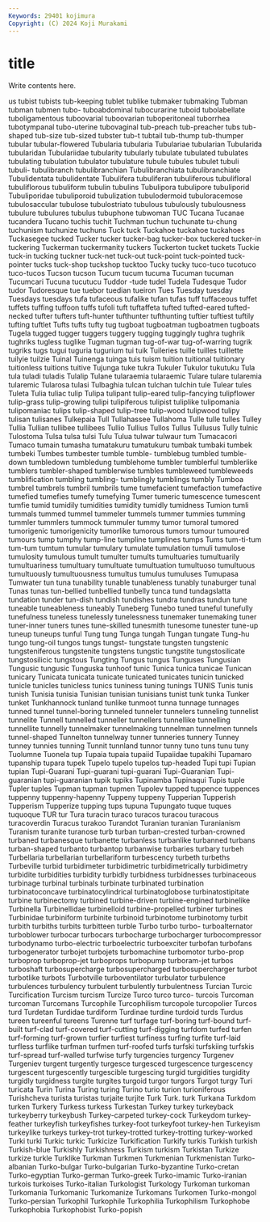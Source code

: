 ```yaml
---
Keywords: 29401 kojimura
Copyright: (C) 2024 Koji Murakami
---
```


# title

Write contents here.



us tubist tubists
tub-keeping tublet tublike tubmaker tubmaking Tubman tubman tubmen tubo- tuboabdominal
tubocurarine tuboid tubolabellate tuboligamentous tuboovarial tuboovarian tuboperitoneal tuborrhea tubotympanal tubo-uterine
tubovaginal tub-preach tub-preacher tubs tub-shaped tub-size tub-sized tubster tub-t tubtail
tub-thump tub-thumper tubular tubular-flowered Tubularia tubularia Tubulariae tubularian Tubularida tubularidan
Tubulariidae tubularity tubularly tubulate tubulated tubulates tubulating tubulation tubulator tubulature
tubule tubules tubulet tubuli tubuli- tubulibranch tubulibranchian Tubulibranchiata tubulibranchiate Tubulidentata
tubulidentate Tubulifera tubuliferan tubuliferous tubulifloral tubuliflorous tubuliform tubulin tubulins Tubulipora
tubulipore tubuliporid Tubuliporidae tubuliporoid tubulization tubulodermoid tubuloracemose tubulosaccular tubulose tubulostriato
tubulous tubulously tubulousness tubulure tubulures tubulus tubuphone tubwoman TUC Tucana
Tucanae tucandera Tucano tuchis tuchit Tuchman tuchun tuchunate tu-chung tuchunism
tuchunize tuchuns Tuck tuck Tuckahoe tuckahoe tuckahoes Tuckasegee tucked Tucker
tucker tucker-bag tucker-box tuckered tucker-in tuckering Tuckerman tuckermanity tuckers Tuckerton
tucket tuckets Tuckie tuck-in tucking tuckner tuck-net tuck-out tuck-point tuck-pointed
tuck-pointer tucks tuck-shop tuckshop tucktoo Tucky tucky tuco-tuco tucotuco tuco-tucos
Tucson tucson Tucum tucum tucuma Tucuman tucuman Tucumcari Tucuna tucutucu
Tuddor -tude tudel Tudela Tudesque Tudor tudor Tudoresque tue tuebor
tuedian tueiron Tues Tuesday tuesday Tuesdays tuesdays tufa tufaceous tufalike
tufan tufas tuff tuffaceous tuffet tuffets tuffing tuffoon tuffs tufoli
tuft tuftaffeta tufted tufted-eared tufted-necked tufter tufters tuft-hunter tufthunter tufthunting
tuftier tuftiest tuftily tufting tuftlet Tufts tufts tufty tug tugboat
tugboatman tugboatmen tugboats Tugela tugged tugger tuggers tuggery tugging tuggingly
tughra tughrik tughriks tugless tuglike Tugman tugman tug-of-war tug-of-warring tugrik
tugriks tugs tugui tuguria tugurium tui tuik Tuileries tuille tuilles
tuillette tuilyie tuilzie Tuinal Tuinenga tuinga tuis tuism tuition tuitional
tuitionary tuitionless tuitions tuitive Tujunga tuke tukra Tukuler Tukulor tukutuku
Tula tula tuladi tuladis Tulalip Tulane tularaemia tularaemic Tulare tulare
tularemia tularemic Tularosa tulasi Tulbaghia tulcan tulchan tulchin tule Tulear
tules Tuleta Tulia tuliac tulip Tulipa tulipant tulip-eared tulip-fancying tulipflower
tulip-grass tulip-growing tulipi tulipiferous tulipist tuliplike tulipomania tulipomaniac tulips tulip-shaped
tulip-tree tulip-wood tulipwood tulipy tulisan tulisanes Tulkepaia Tull Tullahassee Tullahoma
Tulle tulle tulles Tulley Tullia Tullian tullibee tullibees Tullio Tullius
Tullos Tullus Tullusus Tully tulnic Tulostoma Tulsa tulsa tulsi Tulu
Tulua tulwar tulwaur tum Tumacacori Tumaco tumain tumasha tumatakuru tumatukuru
tumbak tumbaki tumbek tumbeki Tumbes tumbester tumble tumble- tumblebug tumbled
tumble-down tumbledown tumbledung tumblehome tumbler tumblerful tumblerlike tumblers tumbler-shaped tumblerwise
tumbles tumbleweed tumbleweeds tumblification tumbling tumbling- tumblingly tumblings tumbly Tumboa
tumbrel tumbrels tumbril tumbrils tume tumefacient tumefaction tumefactive tumefied tumefies
tumefy tumefying Tumer tumeric tumescence tumescent tumfie tumid tumidily tumidities
tumidity tumidly tumidness Tumion tumli tummals tummed tummel tummeler tummels
tummer tummies tumming tummler tummlers tummock tummuler tummy tumor tumoral
tumored tumorigenic tumorigenicity tumorlike tumorous tumors tumour tumoured tumours tump
tumphy tump-line tumpline tumplines tumps Tums tum-ti-tum tum-tum tumtum tumular
tumulary tumulate tumulation tumuli tumulose tumulosity tumulous tumult tumulter tumults
tumultuaries tumultuarily tumultuariness tumultuary tumultuate tumultuation tumultuoso tumultuous tumultuously tumultuousness
tumultus tumulus tumuluses Tumupasa Tumwater tun tuna tunability tunable tunableness
tunably tunaburger tunal Tunas tunas tun-bellied tunbellied tunbelly tunca tund
tundagslatta tundation tunder tun-dish tundish tundishes tundra tundras tundun tune
tuneable tuneableness tuneably Tuneberg Tunebo tuned tuneful tunefully tunefulness tuneless
tunelessly tunelessness tunemaker tunemaking tuner tuner-inner tuners tunes tune-skilled tunesmith
tunesome tunester tune-up tuneup tuneups tunful Tung tung Tunga tungah
Tungan tungate Tung-hu tungo tung-oil tungos tungs tungst- tungstate tungsten
tungstenic tungsteniferous tungstenite tungstens tungstic tungstite tungstosilicate tungstosilicic tungstous Tungting
Tungus tungus Tunguses Tungusian Tungusic tungusic Tunguska tunhoof tunic Tunica
tunica tunicae Tunican tunicary Tunicata tunicata tunicate tunicated tunicates tunicin
tunicked tunicle tunicles tunicless tunics tuniness tuning tunings TUNIS Tunis
tunis tunish Tunisia tunisia Tunisian tunisian tunisians tunist tunk tunka
Tunker tunket Tunkhannock tunland tunlike tunmoot tunna tunnage tunnages tunned
tunnel tunnel-boring tunneled tunneler tunnelers tunneling tunnelist tunnelite Tunnell tunnelled
tunneller tunnellers tunnellike tunnelling tunnellite tunnelly tunnelmaker tunnelmaking tunnelman tunnelmen
tunnels tunnel-shaped Tunnelton tunnelway tunner tunneries tunnery Tunney tunney tunnies
tunning Tunnit tunnland tunnor tunny tuno tuns tunu tuny Tuolumne
Tuonela tup Tupaia tupaia tupaiid Tupaiidae tupakihi Tupamaro tupanship tupara
tupek Tupelo tupelo tupelos tup-headed Tupi tupi Tupian tupian Tupi-Guarani
Tupi-guarani tupi-guarani Tupi-Guaranian Tupi-guaranian tupi-guaranian tupik tupiks Tupinamba Tupinaqui Tupis
tuple Tupler tuples Tupman tupman tupmen Tupolev tupped tuppence tuppences
tuppenny tuppenny-hapenny Tuppeny tuppeny Tupperian Tupperish Tupperism Tupperize tupping tups
tupuna Tupungato tuque tuques tuquoque TUR tur Tura turacin turaco
turacos turacou turacous turacoverdin Turacus turakoo Turandot Turanian turanian Turanianism
Turanism turanite turanose turb turban turban-crested turban-crowned turbaned turbanesque turbanette
turbanless turbanlike turbanned turbans turban-shaped turbanto turbantop turbanwise turbaries turbary
turbeh Turbellaria turbellarian turbellariform turbescency turbeth turbeths Turbeville turbid turbidimeter
turbidimetric turbidimetrically turbidimetry turbidite turbidities turbidity turbidly turbidness turbidnesses turbinaceous
turbinage turbinal turbinals turbinate turbinated turbination turbinatoconcave turbinatocylindrical turbinatoglobose turbinatostipitate
turbine turbinectomy turbined turbine-driven turbine-engined turbinelike Turbinella Turbinellidae turbinelloid turbine-propelled
turbiner turbines Turbinidae turbiniform turbinite turbinoid turbinotome turbinotomy turbit turbith
turbiths turbits turbitteen turble Turbo turbo turbo- turboalternator turboblower turbocar
turbocars turbocharge turbocharger turbocompressor turbodynamo turbo-electric turboelectric turboexciter turbofan turbofans
turbogenerator turbojet turbojets turbomachine turbomotor turbo-prop turboprop turboprop-jet turboprops turbopump
turboram-jet turbos turboshaft turbosupercharge turbosupercharged turbosupercharger turbot turbotlike turbots Turbotville
turboventilator turbulator turbulence turbulences turbulency turbulent turbulently turbulentness Turcian Turcic
Turcification Turcism turcism Turcize Turco turco turco- turcois Turcoman turcoman
Turcomans Turcophile Turcophilism turcopole turcopolier Turcos turd Turdetan Turdidae turdiform
Turdinae turdine turdoid turds Turdus tureen tureenful tureens Turenne turf
turfage turf-boring turf-bound turf-built turf-clad turf-covered turf-cutting turf-digging turfdom turfed
turfen turf-forming turf-grown turfier turfiest turfiness turfing turfite turf-laid turfless
turflike turfman turfmen turf-roofed turfs turfski turfskiing turfskis turf-spread turf-walled
turfwise turfy turgencies turgency Turgenev Turgeniev turgent turgently turgesce turgesced
turgescence turgescency turgescent turgescently turgescible turgescing turgid turgidities turgidity turgidly
turgidness turgite turgites turgoid turgor turgors Turgot turgy Turi turicata
Turin Turina Turing turing Turino turio turion turioniferous Turishcheva turista
turistas turjaite turjite Turk Turk. turk Turkana Turkdom turken Turkery
Turkess turkess Turkestan Turkey turkey turkeyback turkeyberry turkeybush Turkey-carpeted turkey-cock
Turkeydom turkey-feather turkeyfish turkeyfishes turkey-foot turkeyfoot turkey-hen Turkeyism turkeylike turkeys
turkey-trot turkey-trotted turkey-trotting turkey-worked Turki turki Turkic turkic Turkicize Turkification
Turkify turkis Turkish turkish Turkish-blue Turkishly Turkishness Turkism turkism Turkistan
Turkize turkize turkle Turklike Turkman Turkmen Turkmenian Turkmenistan Turko-albanian Turko-bulgar
Turko-bulgarian Turko-byzantine Turko-cretan Turko-egyptian Turko-german Turko-greek Turko-imamic Turko-iranian turkois turkoises
Turko-italian Turkologist Turkology Turkoman turkoman Turkomania Turkomanic Turkomanize Turkomans Turkomen
Turko-mongol Turko-persian Turkophil Turkophile Turkophilia Turkophilism Turkophobe Turkophobia Turkophobist Turko-popish
